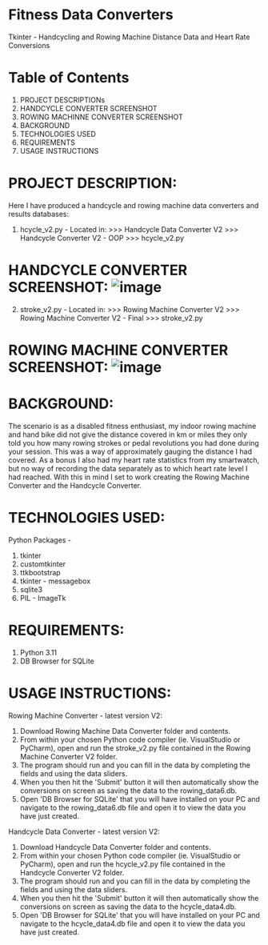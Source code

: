 # Fitness Data Converters
Tkinter - Handcycling and Rowing Machine Distance Data and Heart Rate Conversions

# Table of Contents
1. PROJECT DESCRIPTIONs
2. HANDCYCLE CONVERTER SCREENSHOT
3. ROWING MACHINNE CONVERTER SCREENSHOT
4. BACKGROUND
5. TECHNOLOGIES USED
6. REQUIREMENTS
7. USAGE INSTRUCTIONS

# PROJECT DESCRIPTION:
Here I have produced a handcycle and rowing machine data converters and results databases:

1. hcycle_v2.py - Located in: >>> Handcycle Data Converter V2 >>> Handcycle Converter V2 - OOP >>> hcycle_v2.py

# HANDCYCLE CONVERTER SCREENSHOT: ![image](https://github.com/user-attachments/assets/741cfc65-72d7-4895-aef8-ed92dfbd581f) 

2. stroke_v2.py - Located in: >>> Rowing Machine Converter V2 >>> Rowing Machine Converter V2 - Final >>> stroke_v2.py
   
# ROWING MACHINE CONVERTER SCREENSHOT: ![image](https://github.com/user-attachments/assets/133598e0-c743-4e8b-b02f-e413ffdbf655)

# BACKGROUND:
The scenario is as a disabled fitness enthusiast, my indoor rowing machine and hand bike did not give the distance covered in km or miles they only told you how many rowing strokes or pedal revolutions you had done during your session. This was a way of approximately gauging the distance I had covered. As a bonus I also had my heart rate statistics from my smartwatch, but no way of recording the data separately as to which heart rate level I had reached. With this in mind I set to work creating the Rowing Machine Converter and the Handcycle Converter.

# TECHNOLOGIES USED:
Python Packages - 
1. tkinter
2. customtkinter
3. ttkbootstrap
4. tkinter - messagebox
5. sqlite3
6. PIL - ImageTk
   
# REQUIREMENTS:
1. Python 3.11
2. DB Browser for SQLite

# USAGE INSTRUCTIONS:
Rowing Machine Converter - latest version V2:
1. Download Rowing Machine Data Converter folder and contents.
2. From within your chosen Python code compiler (ie. VisualStudio or PyCharm), open and run the stroke_v2.py file contained in the Rowing Machine Converter V2 folder.
3. The program should run and you can fill in the data by completing the fields and using the data sliders.
4. When you then hit the 'Submit' button it will then automatically show the conversions on screen as saving the data to the rowing_data6.db.
5. Open 'DB Browser for SQLite' that you will have installed on your PC and navigate to the rowing_data6.db file and open it to view the data you have just created.

Handcycle Data Converter - latest version V2:
1. Download Handcycle Data Converter folder and contents.
2. From within your chosen Python code compiler (ie. VisualStudio or PyCharm), open and run the hcycle_v2.py file contained in the Handcycle Converter V2 folder.
3. The program should run and you can fill in the data by completing the fields and using the data sliders.
4. When you then hit the 'Submit' button it will then automatically show the conversions on screen as saving the data to the hcycle_data4.db.
5. Open 'DB Browser for SQLite' that you will have installed on your PC and navigate to the hcycle_data4.db file and open it to view the data you have just created.
